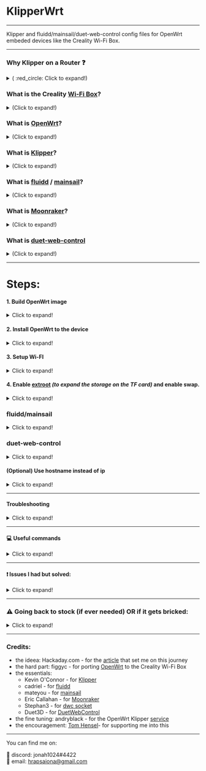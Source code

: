 # KlipperWrt
 ---------------------------------------------------------------------------------
 
 Klipper and fluidd/mainsail/duet-web-control config files for OpenWrt embeded devices like the Creality Wi-Fi Box.
 
 ---------------------------------------------------------------------------------
### Why Klipper on a Router :question:

<details>
  <summary> ( :red_circle: Click to expand!)</summary>
 
 - OpenWrt is so much more efficient than other linux distros.   
 - On a single core 580MHz cpu (with moonraker, klippy, nginx and mjpg-streamer) I get ~20-25% cpu load while idle/not printing and max 35-40% cpu load while printing and watching stream (640x480 30fps mjpeg). 

![alt text](https://github.com/ihrapsa/KlipperWrt/blob/main/screenshots/top_idle_moonraker_klippy_nginx_mjpg_streamer.png)
![alt text](https://github.com/ihrapsa/KlipperWrt/blob/main/screenshots/htop_idle.png)
![alt text](https://github.com/ihrapsa/KlipperWrt/blob/main/screenshots/test_print.png)  
![alt text](https://github.com/ihrapsa/KlipperWrt/blob/main/screenshots/stream.png)  
![alt text](https://github.com/ihrapsa/KlipperWrt/blob/main/screenshots/test_print.jpg)
  * I've tried octoprint on this box as well but unfortunately it was too resource intensive. Test prints speak for themselves.

</details>

### What is the Creality [Wi-Fi Box](https://www.creality.com/goods-detail/creality-box-3d-printer)?

<details>
  <summary>(Click to expand!)</summary>
 
[![creality_wb](img/creality_wb.jpg)](https://www.creality.com/goods-detail/creality-box-3d-printer)   
- A router box device released by Creality meant to add network control to your printer.  <br> Big claims, lots of problems and frustrations. No desktop control, only mobile. <br> No custom slicing only cloud based. No camera support, only claims.  

 <details>
   <summary>Specifications (Click to expand!)</summary>
 
 *(taken form figgyc's commit)*

- **SoC**: MediaTek MT7688AN @ 580 MHz  
- **Flash**: BoyaMicro BY25Q128AS (16 MiB, SPI NOR)  
- **RAM**: 128 MiB DDR2 (Winbond W971GG6SB-25)  
- **Peripheral**: Genesys Logic GL850G 2 port USB 2.0 hub  
- **I/O**: 1x 10/100 Ethernet port, microSD SD-XC Class 10 slot, 4x LEDs, 2x USB 2.0 ports, micro USB input (for power only), reset button  
- **FCC ID**: 2AXH6CREALITY-BOX  
- **UART**: test pads: (square on silkscreen) 3V3, TX, RX, GND; default baudrate: 57600  
 
   </details>
 </details>

### What is [OpenWrt](https://github.com/openwrt/openwrt)?

<details>
  <summary>(Click to expand!)</summary>
 
[![OpenWrt](img/OpenWrt.png)](https://openwrt.org)  

- A Linux OS built for embeded devices, routers especially. Light, Open Source  with a great community and <br> packages that gives your device the freedom it deserves.

 </details>
    
### What is [Klipper](https://github.com/KevinOConnor/klipper)?

<details>
  <summary>(Click to expand!)</summary>
 
[![Klipper](img/klipper.png)](https://www.klipper3d.org/)  

- A 3d-printer firmware. It runs on any kind of computer taking advantage of the host cpu. Extremely light on cpu, lots of feautres
</details>

### What is [fluidd](https://github.com/cadriel/fluidd) / [mainsail](https://github.com/meteyou/mainsail)?

<details>
  <summary>(Click to expand!)</summary>
 
[![fluidd](img/fluidd.png)](https://docs.fluidd.xyz)  [![mainsail](img/mainsail.png)](https://docs.mainsail.xyz)  
- These are free and open-source Klipper web interface clients for managing your 3d printer. 
</details>
 
### What is [Moonraker](https://github.com/Arksine/moonraker)?

<details>
  <summary>(Click to expand!)</summary>
 
[![Moonraker](img/moonraker.png)](https://moonraker.readthedocs.io/en/latest/)  
- A Python 3 based web server that exposes APIs with which client applications (fluidd or mainsail) may use to interact with Klipper. Communcation between the Klippy host and Moonraker is done over a Unix Domain Socket. Tornado is used to provide Moonraker's server functionality.
</details>

### What is [duet-web-control](https://github.com/Duet3D/DuetWebControl)


<details>
  <summary>(Click to expand!)</summary>
 
[![dwc](img/dwc.png)](https://duet3d.dozuki.com/Wiki/Duet_Web_Control_v2_and_v3_%28DWC%29_Manual)  
- Duet Web Control is a fully-responsive HTML5-based web interface for RepRapFirmware. [Stephan3](https://github.com/Stephan3/dwc2-for-klipper-socket) built a socket to make it communicate with klipper as well (klipper is not a RepRapFirmware). This is a standalone webserver and client interface - so no need for moonraker or nginx.
</details>

--------------------------------------------------------------------------

# Steps:
#### 1. Build OpenWrt image

<details>
  <summary>Click to expand!</summary>
 
* Only neccesary until the [port](https://github.com/openwrt/openwrt/pull/3802) gets merged and officially supported.
  * I recommend following figgyc's [post](https://github.com/figgyc/figgyc.github.io/blob/source/posts.org#compiling-openwrt-for-the-creality-wb-01-tips-and-tricks). You'll find there his experience and a guide to compile OpenWrt. Here is his OpenWrt [branch](https://github.com/figgyc/openwrt/tree/wb01) with support for the Creality Wi-Fi Box and the [PR](https://github.com/openwrt/openwrt/pull/3802) pending to merge to main OpenWrt.
  
  * :exclamation: This is an OpenWrt snapshot (aka not officially supported) and kernel modules can't be installed with opkg. You NEED to choose some required kmods inside `make menuconfig`:  
  `kmod-fs-ext4` `kmod-usb-storage` `kmod-usb-ohci` `kmod-usb-uhci` `kmod-usb-serial` `kmod-usb-serial-ch341`*  `kmod-video-core` `kmod-video-uvc`  
  *(chose this because my printer has the ch341 serial usb convertor. You might want to choose `kmod-usb-serial-fttdi` if your mainboard uses that - check this before building/compiling) 
  
  **OR use the provided image I built located inside `Firmware/OpenWrt_snapshot` - Be aware though  that this was built with only the `kmod-usb-serial-ch431` - if your mainboard is different -> use the above instructions to compile.**
  
  </details>
#### 2. Install OpenWrt to the device

<details>
  <summary>Click to expand!</summary>
 
Flashing:  
1) Rename factory.bin to cxsw_update.tar.bz2  
2) Copy it to the root of a FAT32 formatted microSD card.  
3) Turn on the device, wait for it to start, then insert the card. The stock firmware reads the install.sh script from this archive, the build script I added creates one that works in a similar way. Web firmware update didn't work in my testing.

</details>

#### 3. Setup Wi-FI

<details>
  <summary>Click to expand!</summary>
 
* Edit `/etc/config/network`, `/etc/config/wireless` and `/etc/config/firewall`. I've uploaded these to follow as a model (inside `Wi-Fi`).

</details>

#### 4. Enable [extroot](https://openwrt.org/docs/guide-user/additional-software/extroot_configuration) _(to expand the storage on the TF card)_ and enable swap.

<details>
     <summary>Click to expand!</summary>
 

- **Extroot**

`opkg update && opkg install block-mount kmod-fs-ext4 kmod-usb-storage kmod-usb-ohci kmod-usb-uhci e2fsprogs fdisk`  
`DEVICE="$(sed -n -e "/\s\/overlay\s.*$/s///p" /etc/mtab)"`  
`uci -q delete fstab.rwm`  
`uci set fstab.rwm="mount"`  
`uci set fstab.rwm.device="${DEVICE}"`  
`uci set fstab.rwm.target="/rwm"`  
`uci commit fstab`  

`mkfs.ext4 /dev/mmcblk0p1`  

`DEVICE="/dev/mmcblk0p1"`  
`eval $(block info "${DEVICE}" | grep -o -e "UUID=\S*")`  
`uci -q delete fstab.overlay`  
`uci set fstab.overlay="mount"`  
`uci set fstab.overlay.uuid="${UUID}"`  
`uci set fstab.overlay.target="/overlay"`  
`uci commit fstab`  
`mount /dev/mmcblk0p1 /mnt`  
`cp -f -a /overlay/. /mnt`  
`umount /mnt`  
`reboot`  


- **swap** (though the existing 128mb RAM seemed more than enough)

run this once:  

>

    opkg update && opkg install swap-utils

    dd if=/dev/zero of=/overlay/swap.page bs=1M count=512
    mkswap /overlay/swap.page 
    swapon /overlay/swap.page
    mount -o remount,size=200M /tmp 

put this inside /etc/rc.local above exit so that swap is enabled at boot:  

>

    ###activate the swap file on the SD card  
    swapon /overlay/swap.page  

    ###expand /tmp space  
    mount -o remount,size=200M /tmp  

</details>

### fluidd/mainsail

<details>
  <summary>Click to expand!</summary>
 
#### 5. Install dependencies

<details>
  <summary>Click to expand!</summary>
 
* for Klipper and moonraker - check the `requirements.txt` file. 

* :exclamation: Python2 packages are not available by default for this `snapshot` A workaround I found was to use the v19.07 OpenWrt release feeds (this version still has python2 packages) for the same target (_ramips/mt76x8_) and cpu architecture (_mipsel_24kc_) as the box. I make a backup of the original `/etc/opkg/distfeeds.conf` and create another `distfeeds.conf`file with the v19.07 url feeds. Don't forget to run `opkg update` everytime you make modifications to that file. After finishing with installing the packages that are only available for the v19.07 and below (like python2 packages) I switch back to the backup `distfeeds.conf` file. 

* The `distfeeds.conf` file with openwrt v19.07 feeds should look something like this:

 >

    src/gz openwrt_core http://downloads.openwrt.org/releases/19.07.7/targets/ramips/mt7621/packages   
    src/gz openwrt_freifunk http://downloads.openwrt.org/releases/19.07.7/packages/mipsel_24kc/freifunk  
    src/gz openwrt_base http://downloads.openwrt.org/releases/19.07.7/packages/mipsel_24kc/base  
    src/gz openwrt_luci http://downloads.openwrt.org/releases/19.07.7/packages/mipsel_24kc/luci  
    src/gz openwrt_packages http://downloads.openwrt.org/releases/19.07.7/packages/mipsel_24kc/packages  
    src/gz openwrt_routing http://downloads.openwrt.org/releases/19.07.7/packages/mipsel_24kc/routing  
    src/gz openwrt_telephony http://downloads.openwrt.org/releases/19.07.7/packages/mipsel_24kc/telephony  

* After you add the v19.07 `distfeeds.conf` install python2 with `opkg install python python-pip python-cffi python-pyserial`. with pip install: `pip install greenlet==0.4.15 jinja2`  
* Switch back to original `distfeeds.conf`, `opkg update` -> install python3 and packages: `opkg install python3 python3-pyserial python3-pillow python3-tornado --force-overwrite`. `lmdb` and `streaming-form-data` can be found inside `Packages` as a single `*ipk` file. I cross-compiled those while building the OpenWrt image as I couldn't install it with `pip`.  
* Install nginx with `opkg install nginx-ssl`


</details>

#### 6. Install Klipper

<details>
  <summary>Click to expand!</summary>
 
- **6.1 Clone Klipper inside** `~/`
           - do `opkg install git-http unzip` then  `git clone https://github.com/KevinOConnor/klipper.git`. 
- **6.2 Use provided klipper service and place inside `/etc/init.d/`**  
- **6.3 Everytime you create a service file you need to give it executable permissions. For klipper do `chmod 755 klipper`. You can enable it now by `/etc/init.d/klipper enable`
- **6.4 Prepare your `printer.cfg` file**
           - do `mkdir ~/klipper_config`  and  `mkdir ~/gcode_files` . Locate your `.cfg` file inside `~/klipper/config/` copy it to `~/klipper_config` and rename it to `printer.cfg`
           - Add these lines inside `printer.cfg`
>

    [virtual_sdcard]
    # for gcode upload
    path: /root/gcode_files

    [display_status]
    # for display messages in status panel

    [pause_resume]
    # for pause/resume functionality. 
    # Mainsail/fluidd needs gcode macros for `PAUSE`, `RESUME` and `CANCEL_PRINT` to make the buttons work.

    [gcode_macro PAUSE]
    rename_existing: BASE_PAUSE
    default_parameter_X: 230    #edit to your park position
    default_parameter_Y: 230    #edit to your park position
    default_parameter_Z: 10     #edit to your park position
    default_parameter_E: 1      #edit to your retract length
    gcode:
        SAVE_GCODE_STATE NAME=PAUSE_state
        BASE_PAUSE
        G91
        G1 E-{E} F2100
        G1 Z{Z}
        G90
        G1 X{X} Y{Y} F6000

    [gcode_macro RESUME]
    rename_existing: BASE_RESUME
    default_parameter_E: 1      #edit to your retract length
    gcode:
        G91
        G1 E{E} F2100
        G90
        RESTORE_GCODE_STATE NAME=PAUSE_state MOVE=1
        BASE_RESUME

    [gcode_macro CANCEL_PRINT]
    rename_existing: BASE_CANCEL_PRINT
    gcode:
        TURN_OFF_HEATERS
        CLEAR_PAUSE
        SDCARD_RESET_FILE
        BASE_CANCEL_PRINT
           
- **6.5 Restart klipper** - do `service klipper restart` or `/etc/init.d/klipper restart`
- **6.6 Build `klipper.bin` file**
            - Building is not mandatory to be done on the device that hosts klippy. To build it on this box you would need a lot of dependencies that are not available for OpenWrt so I just used my pc running ubuntu - I used a custom baud: `230400` since the default `250000` did not work for me)
</details>
 
#### 7. Install moonraker + fluidd/mainsail
<details>
  <summary>Click to expand!</summary>
 
- **7.1 Follow mainsail Manual Setup [Guide](https://docs.mainsail.xyz/setup/manual-setup)** (it's almost identical for fluidd as well) - but avoid running any scripts (as those only work on debian/raspberry pi)
- **7.2 Use provided moonraker.conf file** You can find the `moonraker.conf` files in my repo: `/moonraker/*.conf`. Depending on your chosen client (`mainsail` or `fluidd`) rename the respective `.conf` file to `moonraker.conf`and put it in `~/klipper_config`. Note: The `[update_manager]` plugin was commented out since this is curently only supported for `debian` distros only. For now, updating `moonraker`, `klipper`, `fluidd` or `mainsail` should be done manaully.
- **7.3 Use provided moonraker service and place inside `/etc/init.d/`** - Don't forget to give it executable permissions and then to enable it just like you did with klipper service.
        - Don't forget to modify the `moonraker.conf` you copied inside `~/klipper_config` under `trusted_clients:` with your subnet.
        - Restart Moonraker service when you're done with `service moonraker restart` or `/etc/init.d/moonraker restart`
- **7.4 Create and place all the nginx files inside `/etc/nginx/conf.d`***
* if you followed mainsail guide, `mainsail` should pe renamed to `mainsail.conf` and placed inside `/etc/nginx/conf.d/` alongside `common_vars.conf` and `upstreams.conf` (those 2 files are common for mainsail and fluidd - you can find them in my repo inside `nginx`)
* if you'd prefer fluidd, download the fluidd latest release instead of mainsail and use the `fluidd.conf` file instead of `mainsail.conf`.
* I've uploaded the `mainsail.conf` and `fluidd.conf` as well (look inside `nginx`). You need to use one or the other depending on your chosen client. Don't use both .conf files inside `/etc/nginx/conf.d/` or rename the unused client. Don't forget to create/add the `common_vars.conf` and `upstreams.conf` files as well.
- **7.5 Restart nginx** with `service nginx restart` and check browser if `http://your-ip` brings you the client interface (fluidd or mainsail).

</details>
 
 
#### 8. Install mjpg-streamer - for webcam stream

<details>
  <summary>Click to expand!</summary>
 
* install video4linux utilities: `opkg update && opkg install v4l-utils`
* use commands: `opkg update && opkg install mjpg-streamer-input-uvc mjpg-streamer-output-http mjpg-streamer-www`
* connect a uvc webcam, configure `/etc/config/mjpg-streamer` to your likings, enable and restart service: 
>`/etc/init.d/mjpg-streamer enable`  
`/etc/init.d/mjpg-streamer restart`
* put the stream link inside the client(fluidd/mainsail) camera setting: `http://<your_ip>/webcam/?action=stream`

</details>
 
#### 9. Enjoy

</details>

### duet-web-control

<details>
  <summary>Click to expand!</summary>

#### 5. Install dependencies

<details>
  <summary>Click to expand!</summary>
 
* for Klipper - check the `requirements.txt` file. 

* :exclamation: Python2 packages are not available by default for this `snapshot` A workaround I found was to use the v19.07 OpenWrt release feeds (this version still has python2 packages) for the same target (_ramips/mt76x8_) and cpu architecture (_mipsel_24kc_) as the box. I make a backup of the original `/etc/opkg/distfeeds.conf` and create another `distfeeds.conf`file with the v19.07 url feeds. Don't forget to run `opkg update` everytime you make modifications to that file. After finishing with installing the packages that are only available for the v19.07 and below (like python2 packages) I switch back to the backup `distfeeds.conf` file. 

* The `distfeeds.conf` file with openwrt v19.07 feeds should look something like this:
> 

     src/gz openwrt_core http://downloads.openwrt.org/releases/19.07.7/targets/ramips/mt7621/packages   
     src/gz openwrt_freifunk http://downloads.openwrt.org/releases/19.07.7/packages/mipsel_24kc/freifunk  
     src/gz openwrt_base http://downloads.openwrt.org/releases/19.07.7/packages/mipsel_24kc/base  
     src/gz openwrt_luci http://downloads.openwrt.org/releases/19.07.7/packages/mipsel_24kc/luci  
     src/gz openwrt_packages http://downloads.openwrt.org/releases/19.07.7/packages/mipsel_24kc/packages  
     src/gz openwrt_routing http://downloads.openwrt.org/releases/19.07.7/packages/mipsel_24kc/routing  
     src/gz openwrt_telephony http://downloads.openwrt.org/releases/19.07.7/packages/mipsel_24kc/telephony  

* After you add the v19.07 `distfeeds.conf` install python2 with `opkg install python python-pip python-cffi python-pyserial`. with pip install: `pip install greenlet==0.4.15 jinja2`  
* Switch back to original `distfeeds.conf`, `opkg update` -> install python3 and packages: `opkg install python3 python3-pip python3-tornado`.
 
 </details>

#### 6. Install Klipper

<details>
  <summary>Click to expand!</summary>
 
- **6.1 Clone Klipper inside** `~/`
           - do `opkg install git-http unzip` then  `git clone https://github.com/KevinOConnor/klipper.git`. 
- **6.2 Use provided klipper service and place inside `/etc/init.d/`**  - find it inside `Services -> klipper`
- **6.3 Everytime you create a service file you need to give it executable permissions. For klipper do `chmod 755 klipper`. You can enable it now by `/etc/init.d/klipper enable`
- **6.4 Prepare your `printer.cfg` file**
           - do `mkdir ~/klipper_config`  and  `mkdir ~/gcode_files` . Locate your `.cfg` file inside `~/klipper/config/` copy it to `~/klipper_config` and rename it to `printer.cfg`
- **6.5 Restart klipper** - do `service klipper restart` or `/etc/init.d/klipper restart`
- **6.6 Build `klipper.bin` file**
            - Building is not mandatory to be done on the device that hosts klippy. To build it on this box you would need a lot of dependencies that are not available for OpenWrt so I just used my pc running ubuntu - I used a custom baud: `230400` since the default `250000` did not work for me)

</details>

#### 7. Get dwc socket for klipper

<details>
  <summary>Click to expand!</summary>

* **Download**  
`cd ~`  
`git clone https://github.com/Stephan3/dwc2-for-klipper-socket`  

* **Edit `dwc2.cfg`** - set the `web_root:` path to absolute path: `/root/sdcard/web`

* **Create dwc socket service**  
Create a `dwc` file inside `/etc/init.d/` with the contents of the `dwc` file inside my repo: `Services->dwc`  
Give it executable permissions: `chmod 755 /etc/init.s/dwc`  
Enable it: `/etc/init.d/dwc enable`  

</details>

#### 8. Get dwc

<details>
  <summary>Click to expand!</summary>
 
 * Download dwc version 3 web interface  

>

    mkdir -p ~/sdcard/web
    cd ~/sdcard/web
    wget -o DuetWebControl-SD.zip https://github.com/Duet3D/DuetWebControl/releases/download/3.1.1/DuetWebControl-SD.zip
    unzip *.zip && for f_ in $(find . | grep '.gz');do gunzip ${f_};done
    rm DuetWebControl-SD.zip

 
 * Restart dwc socket service: `service dwc restart` or `/etc/init.d/dwc restart`  
 * Test: `https:://<your_ip>:4750`
 
</details>

#### 9. Enjoy

</details>

#### (Optional) Use hostname instead of ip

<details>
  <summary>Click to expand!</summary>
 
* To change your hostname go to `/etc/config/system` and modify `option hostname 'OpenWrt'` to your likings.
* To use your hostname in browser and ssh instead of the ip do:
> 

    opkg update
    opkg install avahi-daemon-service-ssh avahi-daemon-service-http
    reboot
* Instead of `http://your-ip` use `http://your_hostname.local`
</details>

--------------------------------------------------------------------------
#### Troubleshooting

<details>
  <summary>Click to expand!</summary>

* Open a separate `ssh` instance and run `logread -f` - you'll get real time log data of the running process.  
* You can always open an issue or contact me if you get stuck or something doesn't work.  

</details>

--------------------------------------------------------------------------
#### :computer: Useful commands

<details>
  <summary>Click to expand!</summary>
 
 - Creating a non-privileged user  
  Check this [guide](https://openwrt.org/docs/guide-user/security/secure.access#create_a_non-privileged_user_in_openwrt)
     *All the tests I did were as root* - some modifications would be necessary to not run everything as root.  
    - Packages needed: `shadow-useradd` , `sudo`, `shadow-groupadd`, `shadow-usermod`

- Copy files to the box 
`scp /path/file.ext root@<your_box_ip>:/tmp`  

- Watch realtime CommandLine log (open an aditional terminal instance for this)  
`logread -f`  

- Services commands (Replace `service` with `klipper`/`moonraker`/`nginx`/`mjpg-streamer` respectively)  
`/etc/init.d/service enable`  
`/etc/init.d/service start`  
`/etc/init.d/service restart`  

- Check CPU/system resources usage  
`top`

- Check webcam specifcations  
`v4l2-ctl --all`  
`v4l2-ctl --list-formats`  

- List installed packages  
`opkg list-installed`

- Reboot, Poweroff  
`reboot`  
`poweroff`

</details>

--------------------------------------------------------------------------

#### :exclamation: Issues I had but solved:

<details>
  <summary>Click to expand!</summary>
 
- If enabling the services returns an error, do: `ls -l` inside `/etc/init.d/` and check if the service has executable permissions (x flag). If not do: `chmod 755 service` - replace `service` accordingly.

- I didn't manage to get the printer to communicate on 250000 baudrate (I think because the box/pyserial is unable to set a custom nonstandard baudrate - I found a possible fix by [ckielstra](https://github.com/pyserial/pyserial/pull/496) but haven't tried it yet. I solved this by using 230400 instead (you need to change this both while building the mcu klipper firmware AND inside printer.cfg under [mcu]:  
`[mcu]`  
`baud: 230400`  

- The Host and Services commands (`Reboot`, `Shutdown`, `Restart Moonraker`, `Restart Klipper` etc.) inside fluidd/mainsail did not work at first due to moonraker using debian syntax. I solved this by editing the `~moonraker/moonraker/components/machine.py`. Use these commands inside `self._execute_cmd("command")`: `"poweroff"`, `"reboot"`, `f'/etc/init.d/{service_name} restart'` for host *poweroff*, *reboot* and *services restart* respectively.

</details>

--------------------------------------------------------------------------
### :warning:  Going back to stock (if ever needed) OR if it gets bricked:

<details>
  <summary>Click to expand!</summary>
 
1. Download a [stock](http://file2-cdn.creality.com/model/cfg/box/V1.01b51/cxsw_update.tar.bz2) image (found inside `Firmware/Creality_Stock` folder as well) or get a previowsly working OpenWrt image.
2. Unzip the stock `tar.bz2` and get the `root_uImage` file OR if you have a previously working OpenWrt image: rename it to `root_uImage`
3. Put it on a FAT32 formatted USB stick (NOT sd card)
4. Insert it in the box while off
5. Press and hold the reset button
6. Power on the box while still holding the reset button for about 6-10 sec.
7. Release the button and wait for a couple of minutes. If stock, you should find it on network. If OpenWrt you should be able to ssh into it through ethernet(`ssh root@192.168.1.1`)

</details>

--------------------------------------------------------------------------
### Credits:
* the ideea: Hackaday.com - for the [article](https://hackaday.com/2020/12/28/teardown-creality-wifi-box) that set me on this journey
* the hard part: figgyc - for porting [OpenWrt](https://github.com/figgyc/openwrt/tree/wb01) to the Creality Wi-Fi Box
* the essentials: 
  - Kevin O'Connor - for [Klipper](https://github.com/KevinOConnor/klipper)
  - cadriel - for [fluidd](https://github.com/cadriel/fluidd)
  - mateyou - for [mainsail](https://github.com/meteyou/mainsail)  
  - Eric Callahan - for [Moonraker](https://github.com/Arksine/moonraker)
  - Stephan3 - for [dwc socket](https://github.com/Stephan3/dwc2-for-klipper-socket)
  - Duet3D - for [DuetWebControl](https://github.com/Duet3D/DuetWebControl)
* the fine tuning: andryblack - for the OpenWrt Klipper [service](https://github.com/andryblack/openwrt-build/tree/master/packages/klipper/files)
* the encouragement: [Tom Hensel](https://github.com/gretel)- for supporting me into this

--------------------------------------------------------------------------

You can find me on:  

💬 discord: jonah1024#4422  
:email: email: hrapsaiona@gmail.com  

